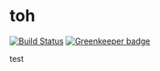 # toh

[![Build Status](https://travis-ci.org/garethcmurphy/toh.svg?branch=master)](https://travis-ci.org/garethcmurphy/toh) [![Greenkeeper badge](https://badges.greenkeeper.io/garethcmurphy/toh.svg)](https://greenkeeper.io/)

test
